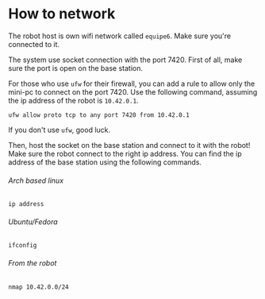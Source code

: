 # How to network

The robot host is own wifi network called `equipe6`. Make sure you're connected to it.

The system use socket connection with the port 7420. First of all, make sure the port is open on the base station.

For those who use `ufw` for their firewall, you can add a rule to allow only the mini-pc to connect on the port 7420. Use the following command, assuming the ip address of the robot is `10.42.0.1`.

```commandline
ufw allow proto tcp to any port 7420 from 10.42.0.1
```

If you don't use `ufw`, good luck. 

Then, host the socket on the base station and connect to it with the robot! Make sure the robot connect to the right ip address. You can find the ip address of the base station using the following commands.

###### Arch based linux
```commandline
ip address
```

###### Ubuntu/Fedora
```commandline
ifconfig
```

###### From the robot
```commandline
nmap 10.42.0.0/24
```
